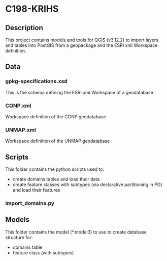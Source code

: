 # C198-KRIHS

## Description
This project contains models and tools for QGIS (v3.12.2) to import layers and tables into PostGIS from a geopackage 
and the ESRI xml Workspace definition.


## Data

### gpkg-specifications.xsd 
This is the schema defining the ESRI xml Workspace of a geodatabase

### CONP.xml
Workspace definition of the CONP geodatabase

### UNMAP.xml
Workspace definition of the UNMAP geodatabase


## Scripts
This folder contains the python scripts used to:
- create domains tables and load their data
- create feature classes with subtypes (via declarative partitioning in PG) and load their features

### import_domains.py


## Models
This folder contains the model (*.model3) to use to create database structure for:
- domains table
- feature class (with subtypes)



